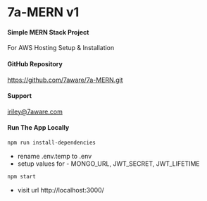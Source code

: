 # 7a-MERN v1

#### Simple MERN Stack Project 

For AWS Hosting Setup & Installation

#### GitHub Repository

https://github.com/7aware/7a-MERN.git

#### Support

iriley@7aware.com

#### Run The App Locally

```sh
npm run install-dependencies
```

- rename .env.temp to .env
- setup values for - MONGO_URL, JWT_SECRET, JWT_LIFETIME

```sh
npm start
```

- visit url http://localhost:3000/